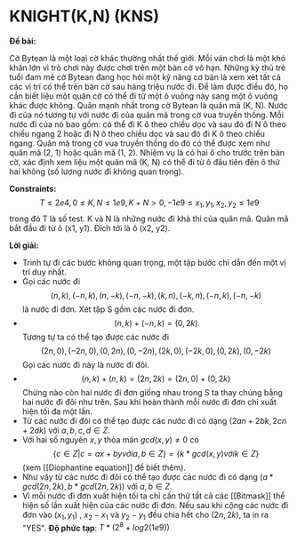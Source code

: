 # KNIGHT(K,N) (KNS)
**Đề bài:**
    
Cờ Bytean là một loại cờ khác thường nhất thế giới. Mỗi ván chơi là một khó khăn lớn vì trò chơi này được chơi trên một bàn cờ vô hạn. Những kỳ thủ trẻ tuổi đam mê cờ Bytean đang học hỏi một kỹ năng cơ bản là xem xét tất cả các vị trí có thể trên bàn cờ sau hàng triệu nước đi. Để làm được điều đó, họ cần biết liệu một quân cờ có thể đi từ một ô vuông này sang một ô vuông khác được không. Quân mạnh nhất trong cờ Bytean là quân mã (K, N). Nước đi của nó tương tự với nước đi của quân mã trong cờ vua truyền thống. Mỗi nước đi của nó bao gồm: có thể đi K ô theo chiều dọc và sau đó đi N ô theo chiều ngang 2 hoặc đi N ô theo chiều dọc và sau đó đi K ô theo chiều ngang. Quân mã trong cờ vua truyền thống do đó có thể được xem như quân mã (2, 1) hoặc quân mã (1, 2). Nhiệm vụ là có hai ô cho trước trên bàn cờ, xác định xem liệu một quân mã (K, N) có thể đi từ ô đầu tiên đến ô thứ hai không (số lượng nước đi không quan trọng).

**Constraints:** $$ T \le 2e4, 0 \le K, N \le 1e9, K + N > 0, -1e9 \le x_1, y_1, x_2, y_2 \le 1e9$$ trong đó T là số test. K và N là những nước đi khả thi của quân mã. Quân mã bắt đầu đi từ ô (x1, y1). Đích tới là ô (x2, y2).

**Lời giải:**
- Trình tự đi các bước không quan trọng, một tập bước chỉ dẫn đến một vị trí duy nhất. 
- Gọi các nước đi $$(n, k), (-n, k), (n, -k), (-n, -k), (k, n), (-k, n), (-n, k), (-n, -k)$$ là nước đi đơn. Xét tập S gồm các nước đi đơn. 
-  $$(n, k) + (-n, k) = (0, 2k)$$ Tương tự ta có thể tạo được các nước đi $$(2n, 0), (-2n, 0), (0, 2n), (0, -2n), (2k, 0), (-2k, 0), (0, 2k), (0, -2k)$$ Gọi các nước đi này là nước đi đôi.
-   $$ (n, k) + (n, k) = (2n, 2k) = (2n, 0) + (0, 2k)$$Chừng nào còn hai nước đi đơn giống nhau trong S ta thay chúng bằng hai nước đi đôi như trên. Sau khi hoàn thành mỗi nước đi đơn chỉ xuất hiện tối đa một lần.
-  Từ các nước đi đôi có thể tạo được các nước đi có dạng $(2an + 2bk, 2cn + 2dk)$ với $a, b, c, d \in Z$.
- Với hai số nguyên $x, y$ thỏa mãn $gcd(x, y) \ne 0$ có 
			$$\{c \in Z | c = ax + by với a, b \in Z\} = \{k * gcd(x, y) với k \in Z\}$$ 
	(xem [[Diophantine equation]] để biết thêm). 
- Như vậy từ các nước đi đôi có thể tạo được các nước đi có dạng $(a * gcd(2n, 2k), b * gcd(2n, 2k))$ với $a, b \in Z$.
- Vì mỗi nước đi đơn xuất hiện tối ta chỉ cần thử tất cả các [[Bitmask]] thể hiện số lần xuất hiện của các nước đi đơn. Nếu sau khi cộng các nước đi đơn vào $(x_1, y_1)$ , $x_2 - x_1$ và $y_2 - y_1$ đều chia hết cho $(2n, 2k)$, ta in ra "YES".
**Độ phức tạp**: $T * (2^8 + log2(1e9))$